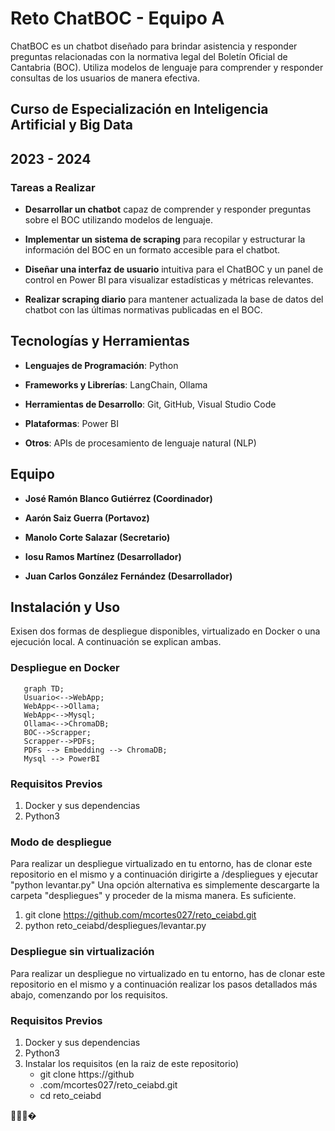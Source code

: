 ﻿# Reto ChatBOC - Equipo A



ChatBOC es un chatbot diseñado para brindar asistencia y responder preguntas relacionadas con la normativa legal del Boletín Oficial de Cantabria (BOC). Utiliza modelos de lenguaje para comprender y responder consultas de los usuarios de manera efectiva.



## Curso de Especialización en Inteligencia Artificial y Big Data

## 2023 - 2024



### Tareas a Realizar



- **Desarrollar un chatbot** capaz de comprender y responder preguntas sobre el BOC utilizando modelos de lenguaje.

- **Implementar un sistema de scraping** para recopilar y estructurar la información del BOC en un formato accesible para el chatbot.

- **Diseñar una interfaz de usuario** intuitiva para el ChatBOC y un panel de control en Power BI para visualizar estadísticas y métricas relevantes.

- **Realizar scraping diario** para mantener actualizada la base de datos del chatbot con las últimas normativas publicadas en el BOC.



## Tecnologías y Herramientas



- **Lenguajes de Programación**: Python

- **Frameworks y Librerías**: LangChain, Ollama

- **Herramientas de Desarrollo**: Git, GitHub, Visual Studio Code

- **Plataformas**: Power BI

- **Otros**: APIs de procesamiento de lenguaje natural (NLP)



## Equipo



- **José Ramón Blanco Gutiérrez (Coordinador)**

- **Aarón Saiz Guerra (Portavoz)**

- **Manolo Corte Salazar (Secretario)**

- **Iosu Ramos Martínez (Desarrollador)**

- **Juan Carlos González Fernández (Desarrollador)**



## Instalación y Uso
Exisen dos formas de despliegue disponibles, virtualizado en Docker o una ejecución local. 
A continuación se explican ambas. 

### Despliegue en Docker
```mermaid
   graph TD;
   Usuario<-->WebApp;
   WebApp<-->Ollama;
   WebApp<-->Mysql;
   Ollama<-->ChromaDB;
   BOC-->Scrapper;
   Scrapper-->PDFs;
   PDFs --> Embedding --> ChromaDB;  
   Mysql --> PowerBI
```
### Requisitos Previos
1. Docker y sus dependencias
2. Python3 

### Modo de despliegue
Para realizar un despliegue virtualizado en tu entorno, has de clonar este repositorio en el mismo y a continuación dirigirte a /despliegues y ejecutar "python levantar.py"
Una opción alternativa es simplemente descargarte la carpeta "despliegues" y proceder de la misma manera. Es suficiente. 

1. git clone https://github.com/mcortes027/reto_ceiabd.git
2. python reto_ceiabd/despliegues/levantar.py 


### Despliegue sin virtualización 
Para realizar un despliegue no virtualizado en tu entorno, has de clonar este repositorio en el mismo y a continuación realizar los pasos detallados más abajo, comenzando por los requisitos. 

### Requisitos Previos
1. Docker y sus dependencias
2. Python3
3. Instalar los requisitos (en la raiz de este repositorio)
   - git clone https://github
   - .com/mcortes027/reto_ceiabd.git
   - cd reto_ceiabd





഍⌍⌣�
